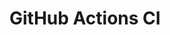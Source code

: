 # GitHub Actions CI























































































































































































































































































































































































































































































































































































































































































































































































































































































































































































































































































































































































































